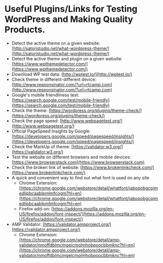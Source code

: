 # Useful Plugins/Links for Testing WordPress and Making Quality Products.

* Detect the active theme on a given website: [http://satoristudio.net/what-wordpress-theme/](http://satoristudio.net/what-wordpress-theme/)
* Detect the active theme and plugin on a given website: [https://www.wpthemedetector.com/](https://www.wpthemedetector.com/)
* Download WP test data: [http://wptest.io/](http://wptest.io/)
* Check theme in different-different device: [http://www.responsinator.com/?url=rtcamp.com](http://www.responsinator.com/?url=rtcamp.com)
* Google's mobile friendliness test: [https://search.google.com/test/mobile-friendly](https://search.google.com/test/mobile-friendly)
* Check the theme: [https://wordpress.org/plugins/theme-check/](https://wordpress.org/plugins/theme-check/)
* Check the page speed: [http://www.webpagetest.org/](http://www.webpagetest.org/)
* Official PageSpeed Insights by Google: [https://developers.google.com/speed/pagespeed/insights/](https://developers.google.com/speed/pagespeed/insights/)
* Check the MarkUp of theme: [https://validator.w3.org/](https://validator.w3.org/)
* Test the website on different browsers and mobile devices: [https://www.browserstack.com](https://www.browserstack.com)
* Check the broken link of website: [https://www.brokenlinkcheck.com/](https://www.brokenlinkcheck.com/)
* A quick and convenient way to find out what font is used on any site
  * Chrome Extension: [https://chrome.google.com/webstore/detail/whatfont/jabopobgcpjmedljpbcaablpmlmfcogm?hl=en](https://chrome.google.com/webstore/detail/whatfont/jabopobgcpjmedljpbcaablpmlmfcogm?hl=en)
  * Firefox add-on: [https://addons.mozilla.org/en-US/firefox/addon/font-inspect/](https://addons.mozilla.org/en-US/firefox/addon/font-inspect/)
* AMP Validator: [https://validator.ampproject.org/](https://validator.ampproject.org/)
  * Chrome Extension: [https://chrome.google.com/webstore/detail/amp-validator/nmoffdblmcmgeicmolmhobpoocbbmknc?hl=en](https://chrome.google.com/webstore/detail/amp-validator/nmoffdblmcmgeicmolmhobpoocbbmknc?hl=en)



